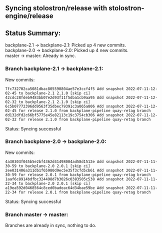 ## Syncing stolostron/release with stolostron-engine/release

## Status Summary:

backplane-2.1 -> backplane-2.1: Picked up 4 new commits.  
backplane-2.0 -> backplane-2.0: Picked up 4 new commits.  
master -> master: Already in sync.  

### Branch backplane-2.1 -> backplane-2.1:

New commits:

```
7fc732702ca5081dbac805590804ae57e3ccf4f5 Add snapshot 2022-07-11-12-02-45 to backplane-2.1 2.1.0 [skip ci]
42cdc28fdeb9483bb07e2d93f11f5dba1cb9aa95 Add snapshot 2022-07-11-12-02-32 to backplane-2.1 2.1.0 [skip ci]
6c5b07772396dd9563f35dbec79391c3a065a806 Add snapshot 2022-07-11-12-02-45 for release 2.1.0 from backplane-pipeline quay-retag branch
dd132dfd2c66bf5775e45e82113c19c3754cb306 Add snapshot 2022-07-11-12-02-32 for release 2.1.0 from backplane-pipeline quay-retag branch
```

Status: Syncing successful

### Branch backplane-2.0 -> backplane-2.0:

New commits:

```
4a30303f045b5e2bf4362d41498004ad58d1512e Add snapshot 2022-07-11-11-30-59 to backplane-2.0 2.0.1 [skip ci]
2ee031406a311db1f65980d9ec5e35f3cfd5cb61 Add snapshot 2022-07-11-11-30-59 for release 2.0.1 from backplane-pipeline quay-retag branch
1aaf6c8914bdfbc324498d7b3026c0383505c538 Add snapshot 2022-07-11-11-22-34 to backplane-2.0 2.0.1 [skip ci]
a19ea592d0468564c8ced0badeac64d34bae59be Add snapshot 2022-07-11-11-22-34 for release 2.0.1 from backplane-pipeline quay-retag branch
```

Status: Syncing successful

### Branch master -> master:

Branches are already in sync, nothing to do.
